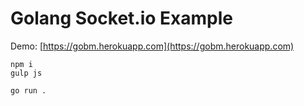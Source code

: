 # Golang Socket.io Example

Demo:
[https://gobm.herokuapp.com](https://gobm.herokuapp.com)


```
npm i
gulp js
```

```
go run .
```
